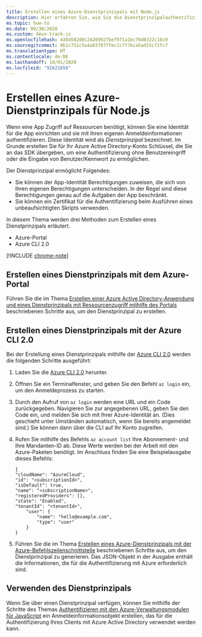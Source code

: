 ```yaml
---
title: Erstellen eines Azure-Dienstprinzipals mit Node.js
description: Hier erfahren Sie, wie Sie die Dienstprinzipalauthentifizierung mit Node.js und JavaScript verwenden.
ms.topic: how-to
ms.date: 09/30/2020
ms.custom: devx-track-js
ms.openlocfilehash: 4384582d0c24209927bef971a1bc76d8322c18c0
ms.sourcegitcommit: 0b1c751c5a4a837977fec1c777bca5ad15cf2fc7
ms.translationtype: HT
ms.contentlocale: de-DE
ms.lasthandoff: 10/01/2020
ms.locfileid: "91621656"
---
```

# <a name="create-an-azure-service-principal-for-nodejs"></a>Erstellen eines Azure-Dienstprinzipals für Node.js

Wenn eine App Zugriff auf Ressourcen benötigt, können Sie eine Identität für die App einrichten und sie mit ihren eigenen Anmeldeinformationen authentifizieren. Diese Identität wird als *Dienstprinzipal* bezeichnet. Im Grunde erstellen Sie für Ihr Azure Active Directory-Konto Schlüssel, die Sie an das SDK übergeben, um eine Authentifizierung ohne Benutzereingriff oder die Eingabe von Benutzer/Kennwort zu ermöglichen.

Der Dienstprinzipal ermöglicht Folgendes:
- Sie können der App-Identität Berechtigungen zuweisen, die sich von Ihren eigenen Berechtigungen unterscheiden. In der Regel sind diese Berechtigungen genau auf die Aufgaben der App beschränkt.
- Sie können ein Zertifikat für die Authentifizierung beim Ausführen eines unbeaufsichtigten Skripts verwenden.

In diesem Thema werden drei Methoden zum Erstellen eines Dienstprinzipals erläutert.

- Azure-Portal
- Azure CLI 2.0

[!INCLUDE [chrome-note](includes/chrome-note.md)]

## <a name="create-a-service-principal-using-the-azure-portal"></a>Erstellen eines Dienstprinzipals mit dem Azure-Portal

Führen Sie die im Thema [Erstellen einer Azure Active Directory-Anwendung und eines Dienstprinzipals mit Ressourcenzugriff mithilfe des Portals](/azure/active-directory/develop/howto-create-service-principal-portal) beschriebenen Schritte aus, um den Dienstprinzipal zu erstellen.

## <a name="create-a-service-principal-using-the-azure-cli-20"></a>Erstellen eines Dienstprinzipals mit der Azure CLI 2.0

Bei der Erstellung eines Dienstprinzipals mithilfe der [Azure CLI 2.0](/cli/azure/install-az-cli2) werden die folgenden Schritte ausgeführt:

1. Laden Sie die [Azure CLI 2.0](/cli/azure/install-az-cli2) herunter.

2. Öffnen Sie ein Terminalfenster, und geben Sie den Befehl `az login` ein, um den Anmeldeprozess zu starten.

3. Durch den Aufruf von `az login` werden eine URL und ein Code zurückgegeben. Navigieren Sie zur angegebenen URL, geben Sie den Code ein, und melden Sie sich mit Ihrer Azure-Identität an. (Dies geschieht unter Umständen automatisch, wenn Sie bereits angemeldet sind.) Sie können dann über die CLI auf Ihr Konto zugreifen.

4. Rufen Sie mithilfe des Befehls `az account list` Ihre Abonnement- und Ihre Mandanten-ID ab. Diese Werte werden bei der Arbeit mit den Azure-Paketen benötigt. Im Anschluss finden Sie eine Beispielausgabe dieses Befehls:

    ```shell
    {
    "cloudName": "AzureCloud",
    "id": "<subscriptionId>",
    "isDefault": true,
    "name": "<subscriptionName>",
    "registeredProviders": [],
    "state": "Enabled",
    "tenantId": "<tenantId>",
        "user": {
            "name": "hello@example.com",
            "type": "user"
        }
    }
    ```

5. Führen Sie die im Thema [Erstellen eines Azure-Dienstprinzipals mit der Azure-Befehlszeilenschnittstelle](/cli/azure/create-an-azure-service-principal-azure-cli) beschriebenen Schritte aus, um den Dienstprinzipal zu generieren. Das JSON-Objekt in der Ausgabe enthält die Informationen, die für die Authentifizierung mit Azure erforderlich sind.


## <a name="using-the-service-principal"></a>Verwenden des Dienstprinzipals

Wenn Sie über einen Dienstprinzipal verfügen, können Sie mithilfe der Schritte des Themas [Authentifizieren mit den Azure-Verwaltungsmodulen für JavaScript](./node-sdk-azure-authenticate.md) ein Anmeldeinformationsobjekt erstellen, das für die Authentifizierung Ihres Clients mit Azure Active Directory verwendet werden kann.
